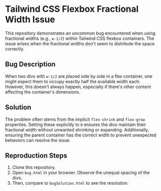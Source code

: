 # Tailwind CSS Flexbox Fractional Width Issue

This repository demonstrates an uncommon bug encountered when using fractional widths (e.g., `w-1/2`) within Tailwind CSS flexbox containers. The issue arises when the fractional widths don't seem to distribute the space correctly.

## Bug Description

When two divs with `w-1/2` are placed side by side in a flex container, one might expect them to occupy exactly half the available width each. However, this doesn't always happen, especially if there's other content affecting the container's dimensions.

## Solution

The problem often stems from the implicit `flex-shrink` and `flex-grow` properties. Setting these explicitly to `0` ensures the divs maintain their fractional width without unwanted shrinking or expanding.  Additionally, ensuring the parent container has the correct width to prevent unexpected behaviors can resolve the issue. 

## Reproduction Steps
1. Clone this repository.
2. Open `bug.html` in your browser.  Observe the unequal spacing of the divs.
3. Then, compare to `bugSolution.html` to see the resolution.
